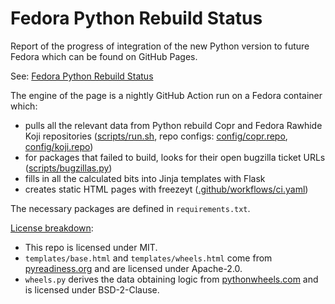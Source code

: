 # Fedora Python Rebuild Status

Report of the progress of integration of the new Python version to future Fedora which can be found on GitHub Pages.

See: [Fedora Python Rebuild Status](https://befeleme.github.io/fedora-python-rebuild-status/)

The engine of the page is a nightly GitHub Action run on a Fedora container which:
- pulls all the relevant data from Python rebuild Copr and Fedora Rawhide Koji repositories ([scripts/run.sh](scripts/run.sh), repo configs: [config/copr.repo](config/copr.repo), [config/koji.repo](config/koji.repo))
- for packages that failed to build, looks for their open bugzilla ticket URLs ([scripts/bugzillas.py](scripts/bugzillas.py))
- fills in all the calculated bits into Jinja templates with Flask
- creates static HTML pages with freezeyt ([.github/workflows/ci.yaml](.github/workflows/ci.yaml))

The necessary packages are defined in `requirements.txt`.

[License breakdown](LICENSES.txt):
- This repo is licensed under MIT.
- `templates/base.html` and `templates/wheels.html` come from [pyreadiness.org](https://github.com/di/pyreadiness/) and are licensed under Apache-2.0.
- `wheels.py` derives the data obtaining logic from [pythonwheels.com](https://pythonwheels.com/) and is licensed under BSD-2-Clause.
